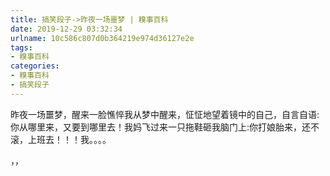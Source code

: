 ```yaml
---
title: 搞笑段子->昨夜一场噩梦 | 糗事百科
date: 2019-12-29 03:32:34
urlname: 10c586c807d0b364219e974d36127e2e
tags: 
- 糗事百科
categories:
- 糗事百科
- 搞笑段子
---
```

昨夜一场噩梦，醒来一脸憔悴我从梦中醒来，怔怔地望着镜中的自己，自言自语:你从哪里来，又要到哪里去！我妈飞过来一只拖鞋砸我脑门上:你打娘胎来，还不滚，上班去！！！我。。。。

，，


